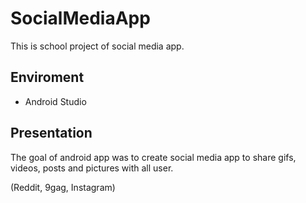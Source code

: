 # SocialMediaApp
This is school project of social media app.

## Enviroment
- Android Studio

## Presentation
The goal of android app was to create social media app to share gifs, videos, posts and pictures with all user.

(Reddit, 9gag, Instagram)
